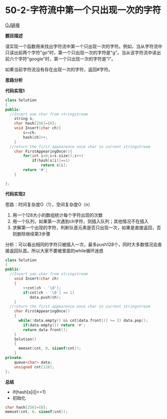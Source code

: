 # 50-2-字符流中第一个只出现一次的字符

[OJ链接](https://www.nowcoder.com/practice/00de97733b8e4f97a3fb5c680ee10720?tpId=13&tqId=11207&tPage=3&rp=1&ru=%2Fta%2Fcoding-interviews&qru=%2Fta%2Fcoding-interviews%2Fquestion-ranking)

**题目描述**

请实现一个函数用来找出字符流中第一个只出现一次的字符。例如，当从字符流中只读出前两个字符"go"时，第一个只出现一次的字符是"g"。当从该字符流中读出前六个字符“google"时，第一个只出现一次的字符是"l"。

如果当前字符流没有存在出现一次的字符，返回#字符。

**思路分析**

**代码实现1**

```c++
class Solution
{
public:
  //Insert one char from stringstream
    string s;
    char hash[256]={0};
    void Insert(char ch){
        s+=ch;
        hash[ch]++;
    }
  //return the first appearence once char in current stringstream
    char FirstAppearingOnce(){
        for(int i=0;i<s.size();i++)
            if(hash[s[i]]==1)
                return s[i];
        return '#';
    }

};
```

**代码实现2**

思路：时间复杂度O（1），空间复杂度O（n）

  1. 用一个128大小的数组统计每个字符出现的次数
  2. 用一个队列，如果第一次遇到ch字符，则插入队列；其他情况不在插入
  3. 求解第一个出现的字符，判断队首元素是否只出现一次，如果是直接返回，否则删除继续第3步骤
  
分析：可以看出相同的字符只被插入一次，最多push128个，同时大多数情况会直接返回队首。所以大家不要被里面的while循环迷惑

```c++
class Solution
{
public:
  //Insert one char from stringstream
    void Insert(char ch)
    {  
        ++cnt[ch - '\0'];
        if(cnt[ch - '\0'] == 1)
           data.push(ch);
    }
  //return the first appearence once char in current stringstream
    char FirstAppearingOnce()
    {
      while(!data.empty() && cnt[data.front()] >= 2) data.pop();
        if(data.empty()) return '#';
        return data.front();
    }
    Solution()
    {
      memset(cnt, 0, sizeof(cnt));    
    }
private:
    queue<char> data;
    unsigned cnt[128];
};
```

**总结**

* if(hash[s[i]]==1)
* 初始化
```c++
char hash[256]={0};
memset(cnt, 0, sizeof(cnt)); 

```

